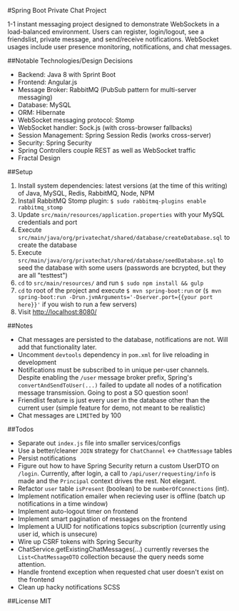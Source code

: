 #Spring Boot Private Chat Project

1-1 instant messaging project designed to demonstrate WebSockets in a load-balanced environment. Users can register, login/logout, see a friendslist, private message, and send/receive notifications. WebSocket usages include user presence monitoring, notifications, and chat messages.

##Notable Technologies/Design Decisions
- Backend: Java 8 with Sprint Boot
- Frontend: Angular.js
- Message Broker: RabbitMQ (PubSub pattern for multi-server messaging)
- Database: MySQL
- ORM: Hibernate
- WebSocket messaging protocol: Stomp
- WebSocket handler: Sock.js (with cross-browser fallbacks)
- Session Management: Spring Session Redis (works cross-server)
- Security: Spring Security
- Spring Controllers couple REST as well as WebSocket traffic
- Fractal Design

##Setup
1. Install system dependencies: latest versions (at the time of this writing) of Java, MySQL, Redis, RabbitMQ, Node, NPM
2. Install RabbitMQ Stomp plugin: `$ sudo rabbitmq-plugins enable rabbitmq_stomp`
3. Update `src/main/resources/application.properties` with your MySQL credentials and port
4. Execute `src/main/java/org/privatechat/shared/database/createDatabase.sql` to create the database
5. Execute `src/main/java/org/privatechat/shared/database/seedDatabase.sql` to seed the database with some users (passwords are bcrypted, but they are all "testtest")
6. `cd` to `src/main/resources/` and run `$ sudo npm install && gulp` 
7. `cd` to root of the project and execute `$ mvn spring-boot:run` or  (`$ mvn spring-boot:run -Drun.jvmArguments='-Dserver.port={{your port here}}'` if you wish to run a few servers)
8. Visit [http://localhost:8080/](http://localhost:8080) 

##Notes
- Chat messages are persisted to the database, notifications are not. Will add that functionality later.
- Uncomment `devtools` dependency in `pom.xml` for live reloading in development
- Notifications must be subscribed to in unique per-user channels. Despite enabling the `/user` message broker prefix, Spring's `convertAndSendToUser(...)` failed to update all nodes of a notification message transmission. Going to post a SO question soon!
- Friendlist feature is just every user in the database other than the current user (simple feature for demo, not meant to be realistic)
- Chat messages are `LIMIT`ed by 100
 
##Todos
- Separate out `index.js` file into smaller services/configs
- Use a better/cleaner `JOIN` strategy for `ChatChannel` <-> `ChatMessage` tables
- Persist notifications
- Figure out how to have Spring Security return a custom UserDTO on `/login`. Currently, after login, a call to `/api/user/requesting/info` is made and the `Principal` context drives the rest. Not elegant.
- Refactor `user` table `isPresent` (boolean) to be `numberOfConnections` (int).
- Implement notification emailer when recieving user is offline (batch up notifications in a time window)
- Implement auto-logout timer on frontend
- Implement smart pagination of messages on the frontend
- Implement a UUID for notifications topics subscription (currently using user id, which is unsecure)
- Wire up CSRF tokens with Spring Security
- ChatService.getExistingChatMessages(...) currently reverses the `List<ChatMessageDTO` collection because the query needs some attention.
- Handle frontend exception when requested chat user doesn't exist on the frontend
- Clean up hacky notifications SCSS

##License
MIT
